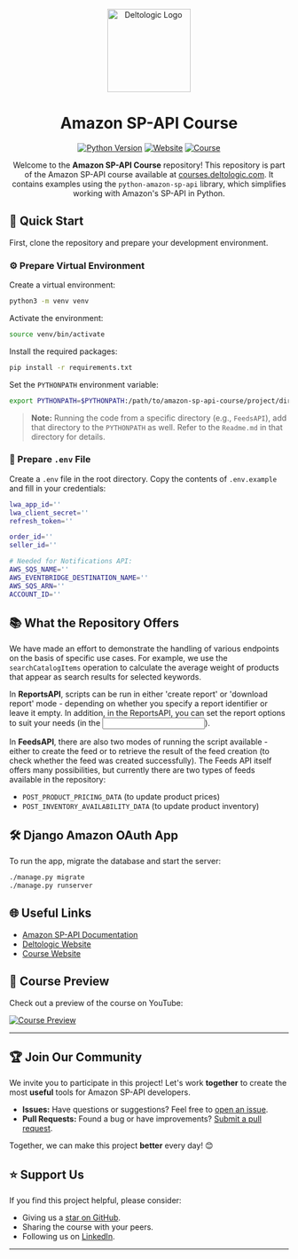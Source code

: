 
<div align="center">

<p align="center">
  <img src="https://i.imgur.com/B3XGjzQ.png" alt="Deltologic Logo" width="150" />
</p>

# Amazon SP-API Course

[![Python Version][python_version_img]][python_url]
[![Website][website_img]][company_url]
[![Course][course_img]][course_url]

Welcome to the **Amazon SP-API Course** repository! This repository is part of the Amazon SP-API course available at [courses.deltologic.com][course_url]. It contains examples using the `python-amazon-sp-api` library, which simplifies working with Amazon's SP-API in Python.

</div>

## 🚀 Quick Start

First, clone the repository and prepare your development environment.

### ⚙️ Prepare Virtual Environment

Create a virtual environment:

```bash
python3 -m venv venv
```

Activate the environment:

```bash
source venv/bin/activate
```

Install the required packages:

```bash
pip install -r requirements.txt
```

Set the `PYTHONPATH` environment variable:

```bash
export PYTHONPATH=$PYTHONPATH:/path/to/amazon-sp-api-course/project/directory
```

> **Note:** Running the code from a specific directory (e.g., `FeedsAPI`), add that directory to the `PYTHONPATH` as well. Refer to the `Readme.md` in that directory for details.

### 📄 Prepare `.env` File

Create a `.env` file in the root directory. Copy the contents of `.env.example` and fill in your credentials:

```bash
lwa_app_id=''
lwa_client_secret=''
refresh_token=''

order_id=''
seller_id=''

# Needed for Notifications API:
AWS_SQS_NAME=''
AWS_EVENTBRIDGE_DESTINATION_NAME=''
AWS_SQS_ARN=''
ACCOUNT_ID=''
```

## 📚 What the Repository Offers

We have made an effort to demonstrate the handling of various endpoints on the basis of specific use cases. For example, we use the `searchCatalogItems` operation to calculate the average weight of products that appear as search results for selected keywords.

In **ReportsAPI**, scripts can be run in either 'create report' or 'download report' mode - depending on whether you specify a report identifier or leave it empty. In addition, in the ReportsAPI, you can set the report options to suit your needs (in the <input part>).

In **FeedsAPI**, there are also two modes of running the script available - either to create the feed or to retrieve the result of the feed creation (to check whether the feed was created successfully). The Feeds API itself offers many possibilities, but currently there are two types of feeds available in the repository: 
- `POST_PRODUCT_PRICING_DATA` (to update product prices)
- `POST_INVENTORY_AVAILABILITY_DATA` (to update product inventory)

## 🛠 Django Amazon OAuth App

To run the app, migrate the database and start the server:

```bash
./manage.py migrate
./manage.py runserver
```

## 🌐 Useful Links

- [Amazon SP-API Documentation][amazon_sp_api_url]
- [Deltologic Website][company_url]
- [Course Website][course_url]

## 🎥 Course Preview

Check out a preview of the course on YouTube:

[![Course Preview][youtube_preview_img]][youtube_url]

---

## 🏆 Join Our Community

We invite you to participate in this project! Let's work **together** to create the most **useful** tools for Amazon SP-API developers.

- **Issues:** Have questions or suggestions? Feel free to [open an issue][issues_url].
- **Pull Requests:** Found a bug or have improvements? [Submit a pull request][pulls_url].

Together, we can make this project **better** every day! 😊

## ⭐️ Support Us

If you find this project helpful, please consider:

- Giving us a [star on GitHub][repository_url].
- Sharing the course with your peers.
- Following us on [LinkedIn][linkedin_url].

---

[logo_img]: https://i.imgur.com/B3XGjzQ.png
[company_url]: https://www.deltologic.com/
[course_url]: https://courses.deltologic.com/
[python_version_img]: https://img.shields.io/badge/python-3.x-blue
[python_url]: https://www.python.org/
[license_img]: https://img.shields.io/badge/license-MIT-green
[license_url]: LICENSE
[website_img]: https://img.shields.io/badge/website-Deltologic-blue
[course_img]: https://img.shields.io/badge/course-Amazon%20SP--API%20Course-orange
[amazon_sp_api_url]: https://developer-docs.amazon.com/sp-api/
[youtube_preview_img]: https://img.youtube.com/vi/zpUsBHuH0G8/0.jpg
[youtube_url]: https://youtu.be/zpUsBHuH0G8
[issues_url]: https://github.com/Deltologic/amazon-sp-api-course/issues
[pulls_url]: https://github.com/Deltologic/amazon-sp-api-course/pulls
[repository_url]: https://github.com/Deltologic/amazon-sp-api-course
[linkedin_url]: https://www.linkedin.com/company/deltologic-software/

